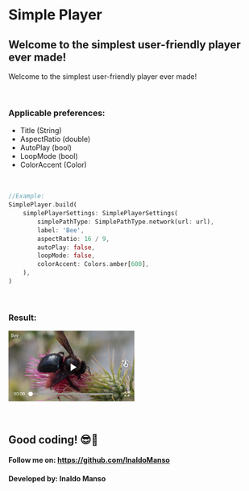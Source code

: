 # Simple Player 
##
## Welcome to the simplest user-friendly player ever made!

Welcome to the simplest user-friendly player ever made!

</br>

### Applicable preferences:
- Title (String)
- AspectRatio (double)
- AutoPlay (bool)
- LoopMode (bool)
- ColorAccent (Color)

</br><div>

```dart
//Example:
SimplePlayer.build(
    simplePlayerSettings: SimplePlayerSettings(
        simplePathType: SimplePathType.network(url: url),
        label: 'Bee',
        aspectRatio: 16 / 9,
        autoPlay: false,
        loopMode: false,
        colorAccent: Colors.amber[600],
    ),
)
```
</div> </br> <div>

### Result:
<img align="center" alt="Simple Player" src="https://raw.githubusercontent.com/InaldoManso/Simple_Player/main/lib/assets/bee.png">

</div><div></br></br>

## Good coding! 😎💙
#### Follow me on: https://github.com/InaldoManso
#### Developed by: Inaldo Manso

</br></div>

